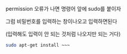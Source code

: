   

permission 오류가 나면 명령어 앞에 sudo를 붙이자

그럼 비밀번호를 입력하는 창이나오고 입력하면된다

(입력해도 입력이 안 되는 것처럼 나오지만 되는 거다)

```Bash
sudo apt-get install ~~~
```